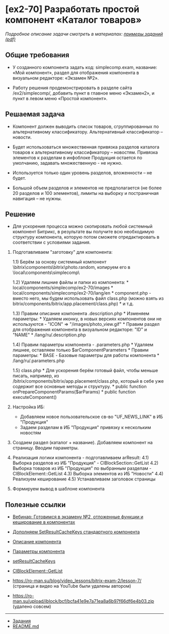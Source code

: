 # [ex2-70] Разработать простой компонент «Каталог товаров»

*Подробное описание задачи смотреть в материалах: [примеры заданий (pdf)](../pubinfo/Ex2AllType.pdf)*

## Общие требования 

* У созданного компонента задать код: simplecomp.exam, название: «Мой компонент», раздел для отображения компонента в визуальном редакторе: «Экзамен №2».

* Работу решения продемонстрировать в разделе сайта /ex2/simplecomp/, добавить пункт в главное меню «Экзамен2», и пункт в левом меню «Простой компонент».

## Решаемая задача

* Компонент должен выводить список товаров, сгруппированных по альтернативному классификатору. Альтернативный классификатор – новости.

* Будет использоваться множественная привязка разделов каталога товаров к альтернативному классификатору – новостям. Привязка элементов к разделам в инфоблоке Продукция остается по умолчанию, задавать множественную - не нужно.

* Используется только один уровень разделов, вложенности – не будет.

* Большой объем разделов и элементов не предполагается (не более 20 разделов и 100 элементов), лимиты на выборку и постраничная навигация – не нужны.

## Решение

* Для ускорения процесса можно скопировать любой системный компонент Битрикс, в результате вы получите всю необходимую структуру компонента, которую потом сможете отредактировать в соответствии с условиями задания.

1) Подготавливаем "заготовку" для компонента:

    1.1) Берём за основу системный компонент \bitrix\components\bitrix\photo.random\, копируем его в \local\components\simplecomp\

    1.2) Удаляем лишние файлы и папки из компонента:
        * local/components/simplecomp/ex2-70/images
        * local/components/simplecomp/ex2-70/lang/en
        * component.php - вместо него, мы будем использовать файл class.php (можно взять из bitrix/components/bitrix/app.placement/class.php)
        * и т.д.

    1.3) Правим описание компонента .description.php
        * Изменяем параметры:
            * Удаляем иконку, в новых версиях компонентов они не используются - "ICON" => "/images/photo_view.gif"
            * Правим раздел для отображения компонента в визуальном редакторе: "ID" и "NAME"
        * /lang/ru/.description.php
    
    1.4) Правим параметры компонента - .parameters.php
        * Удаляем лишнее, оставляем только $arComponentParameters
        * Правим параметры:
            * BASE - Базовые параметры для работы компонента
        * /lang/ru/.parameters.php

    1.5) class.php
        * Для ускорения берём готовый файл, чтобы меньше писать, например, из /bitrix/components/bitrix/app.placement/class.php, который в себе уже содержит все основные методы и структуру.
        * public function onPrepareComponentParams($arParams)
        * public function executeComponent()

2) Настройка ИБ:
    * Добавляем новое пользовательское св-во "UF_NEWS_LINK" в ИБ "Продукция"
    * Задаем разделам в ИБ "Продукция" привязку к нескольким новостям

3) Создаем раздел (каталог + название). Добавляем компонент на страницу. Вводим параметры.

4) Реализация логики компонента - подготавливаем arResult:
    4.1) Выборка разделов из ИБ "Продукция" - CIBlockSection::GetList 
    4.2) Выборка товаров из ИБ "Продукция" по выбранным разделам - CIBlockElement::GetList
    4.3) Выборка элементов из ИБ "Новости"
    4.4) Реализуем кеширование
    4.5) Устанавливаем заголовок страницы

5) Формируем вывод в шаблоне компонента

## Полезные ссылки

* [Вебинар: Готовимся в экзамену №2, отложенные функции и кеширование в компонентах](https://www.youtube.com/watch?v=KC6WcgaEWt4&feature=youtu.be)
* [Дополняем SetResultCacheKeys стандартного компонента](https://dev.1c-bitrix.ru/community/webdev/user/11948/blog/5500/)
* [Описание компонента](https://dev.1c-bitrix.ru/learning/course/?COURSE_ID=43&LESSON_ID=2828)
* [Параметры компонента](https://dev.1c-bitrix.ru/learning/course/?COURSE_ID=43&LESSON_ID=2132)
* [setResultCacheKeys](https://dev.1c-bitrix.ru/api_help/main/reference/cbitrixcomponent/setresultcachekeys.php)
* [CIBlockElement::GetList](https://dev.1c-bitrix.ru/api_help/iblock/classes/ciblockelement/getlist.php)

* https://ro-man.su/blog/video_lessons/bitrix-exam-2/lesson-7/ (страница и видео на YouTube были удалены автором)
* https://ro-man.su/upload/iblock/bcf/bcfa41e9e7a71ea8a6b97f66df6e4b03.zip (удалено совсем)

____
* [Задания](tasks.md)
* [README.md](../../README.md)